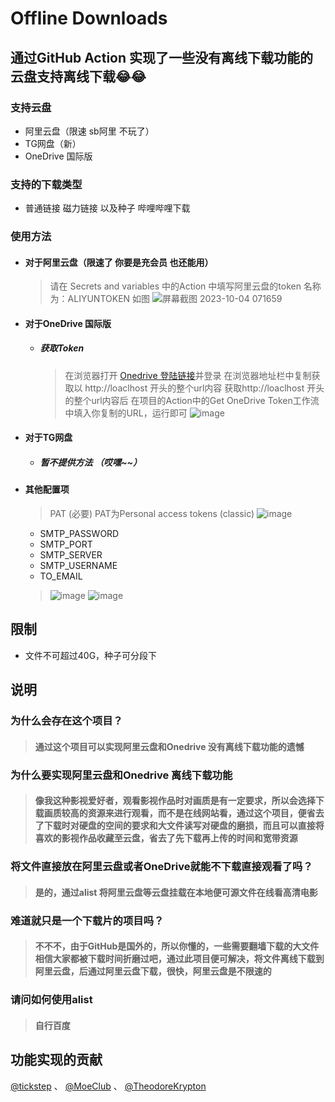 # Offline Downloads
## 通过GitHub Action 实现了一些没有离线下载功能的云盘支持离线下载😂😂
### 支持云盘
- 阿里云盘（限速 sb阿里 不玩了）
- TG网盘（新）
- OneDrive 国际版
### 支持的下载类型
- 普通链接 磁力链接 以及种子 哔哩哔哩下载
### 使用方法
- #### 对于阿里云盘（限速了 你要是充会员 也还能用）
  > 请在 Secrets and variables 中的Action 中填写阿里云盘的token
  > 名称为：ALIYUNTOKEN
  > 如图
  > ![屏幕截图 2023-10-04 071659](https://github.com/Yvan-W/Offline_Downloads/assets/80970174/fab78292-de4c-4aa4-a483-8417ee59006c)
- #### 对于OneDrive 国际版
  - ##### 获取Token
    > 在浏览器打开 [Onedrive 登陆链接](https://login.microsoftonline.com/common/oauth2/v2.0/authorize?client_id=78d4dc35-7e46-42c6-9023-2d39314433a5&response_type=code&redirect_uri=http://localhost/onedrive-login&response_mode=query&scope=offline_access%20User.Read%20Files.ReadWrite.All)并登录
    > 在浏览器地址栏中复制获取以 http://loaclhost 开头的整个url内容
    > 获取http://loaclhost 开头的整个url内容后 在项目的Action中的Get OneDrive Token工作流中填入你复制的URL，运行即可
    > ![image](https://github.com/Yvan-W/Offline_Downloads/assets/80970174/bab1d545-413b-4c63-a8f3-7066da6aef8e)
- #### 对于TG网盘
  - ##### 暂不提供方法 （哎嘿~~）
- #### 其他配置项
  > PAT (必要) PAT为Personal access tokens (classic)
  > ![image](https://github.com/Yvan-W/Offline_Downloads/assets/80970174/3033d71f-ffb4-448a-badc-fed93a374313)
  - SMTP_PASSWORD
  - SMTP_PORT
  - SMTP_SERVER
  - SMTP_USERNAME
  - TO_EMAIL
  > ![image](https://github.com/Yvan-W/Offline_Downloads/assets/80970174/11a6c2b0-2803-4185-bd5b-01ff1aa4767a)
  > ![image](https://github.com/Yvan-W/Offline_Downloads/assets/80970174/23b59ca1-9c5c-4357-a663-0fdf0f8747e6)
## 限制
- 文件不可超过40G，种子可分段下
## 说明
### 为什么会存在这个项目？
> #### 通过这个项目可以实现阿里云盘和Onedrive 没有离线下载功能的遗憾
### 为什么要实现阿里云盘和Onedrive 离线下载功能
> #### 像我这种影视爱好者，观看影视作品时对画质是有一定要求，所以会选择下载画质较高的资源来进行观看，而不是在线网站看，通过这个项目，便省去了下载时对硬盘的空间的要求和大文件读写对硬盘的磨损，而且可以直接将喜欢的影视作品收藏至云盘，省去了先下载再上传的时间和宽带资源
### 将文件直接放在阿里云盘或者OneDrive就能不下载直接观看了吗？
> #### 是的，通过alist 将阿里云盘等云盘挂载在本地便可源文件在线看高清电影
### 难道就只是一个下载片的项目吗？
> #### 不不不，由于GitHub是国外的，所以你懂的，一些需要翻墙下载的大文件相信大家都被下载时间折磨过吧，通过此项目便可解决，将文件离线下载到阿里云盘，后通过阿里云盘下载，很快，阿里云盘是不限速的
### 请问如何使用alist
> #### 自行百度
## 功能实现的贡献
[@tickstep](https://github.com/tickstep/aliyunpan)
、
[@MoeClub](https://github.com/MoeClub/OneList)
、
[@TheodoreKrypton](https://github.com/TheodoreKrypton/tgfs)
